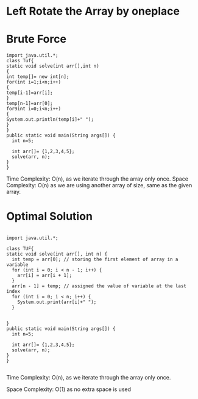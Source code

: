 # Left Rotate the Array by oneplace

# Brute Force 
```
import java.util.*;
class Tuf{
static void solve(int arr[],int n)
{
int temp[]= new int[n];
for(int i=1;i<n;i++)
{
temp[i-1]=arr[i];
}
temp[n-1]=arr[0];
for9int i=0;i<n;i++)
{
System.out.println(temp[i]+" ");
}
}
public static void main(String args[]) {
  int n=5;
  
  int arr[]= {1,2,3,4,5};
  solve(arr, n);
}
}
```
Time Complexity: O(n), as we iterate through the array only once.
Space Complexity: O(n) as we are using another array of size, same as the given array.

# Optimal Solution

```

import java.util.*;

class TUF{
static void solve(int arr[], int n) {
  int temp = arr[0]; // storing the first element of array in a variable
  for (int i = 0; i < n - 1; i++) {
    arr[i] = arr[i + 1];
  }
  arr[n - 1] = temp; // assigned the value of variable at the last index
  for (int i = 0; i < n; i++) {
    System.out.print(arr[i]+" ");
  }

  
}
public static void main(String args[]) {
  int n=5;
  
  int arr[]= {1,2,3,4,5};
  solve(arr, n);
}
}


```
Time Complexity: O(n), as we iterate through the array only once.

Space Complexity: O(1) as no extra space is used













